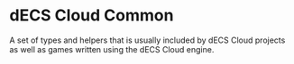 # dECS Cloud Common
A set of types and helpers that is usually included by dECS Cloud projects as well as games written using the dECS Cloud engine.